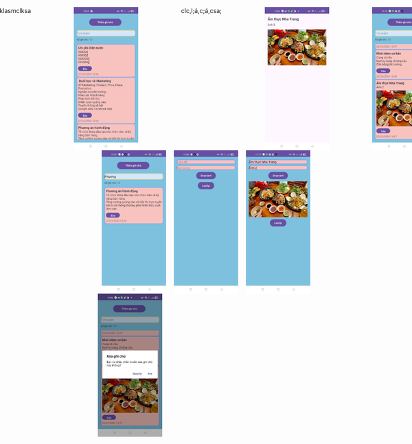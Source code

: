 
<div style="display: flex; justify-content: center; gap: 100px;">
  mcksmcklasmclksa
  <img src="image.png" alt="alt text" width="150"/>
  clc,l;á,c;á,csa;
  <img src="image-1.png" alt="alt text" width="150"/>
  <img src="image-2.png" alt="alt text" width="150"/>
</div>
<div style="display: flex; justify-content: space-around;">
  <img src="image-4.png" alt="alt text" width="150"/>
  <img src="image-5.png" alt="alt text" width="150"/>
 <img src="image-6.png" alt="alt text" width="150"/>
</div>

<img src="image-7.png" alt="alt text" width="150"/>
